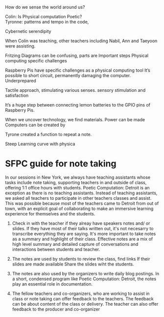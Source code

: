 
How do we sense the world around us? 

Colin: Is Physical computation Poetic?  
Tyronne: patterns and tempo in the code, 

Cybernetic serendipity 

When Colin was teaching, other teachers including Nabil, Ann and Taeyoon were assisting. 

Fritzing Diagrams can be confusing, parts are Important steps 
Physical computing specific challenges 

Raspberry Pis have specific challenges as a physical computing tool 
It’s possible to short circuit, permanently damaging the computer. 
Underprepared 


Tactile approach,  stimulating various senses.  sensory stimulation and satisfaction 

It’s a huge step between connecting lemon batteries to the GPIO pins of Raspberry Pis.  

When we uncover technology, we find materials. 
Power can be made Computers can be created by 
 
 Tyrone created a function to repeat a note. 
  
Steep  Learning curve with physica 



# SFPC guide for note taking

In our sessions in New York, we always have teaching assistants whose tasks include note taking, supporting teachers in and outside of class, offering 1:1 office hours with students. Poetic Computation: Detroit is an exception as there is no teaching assistants. Instead of teaching assistants, we asked all teachers to participate in other teachers classes and assist. This was possible because most of the teachers came to Detroit from out of town, with an explicit goal of collaborating to make an immersive learning experience for themselves and the students.  

1. Check in with the teacher if they alreay have speakers notes and/ or slides. If they have most of their talks written out, it's not necesarry to transcribe everything they are saying. It's more important to take notes as a summary and highlight of their class. Effective notes are a mix of high level summary and detailed capture of conversations and interactions between students and teacher. 

2. The notes are used by students to review the class, find links 
If their slides are made available 
Share the slides wiht the students.

3. The notes are also used by the organizers to write daily blog postings. In a short, condensed program like Poetic Computation: Detroit, the notes play an essential role in documentation.

4. The fellow teachers and co-organizers, who are working to assist in class or note taking can offer feedback to the teachers. The feedback can be about content of the class or delivery. The teacher can also offer feedback to the producer and co-organizer 

